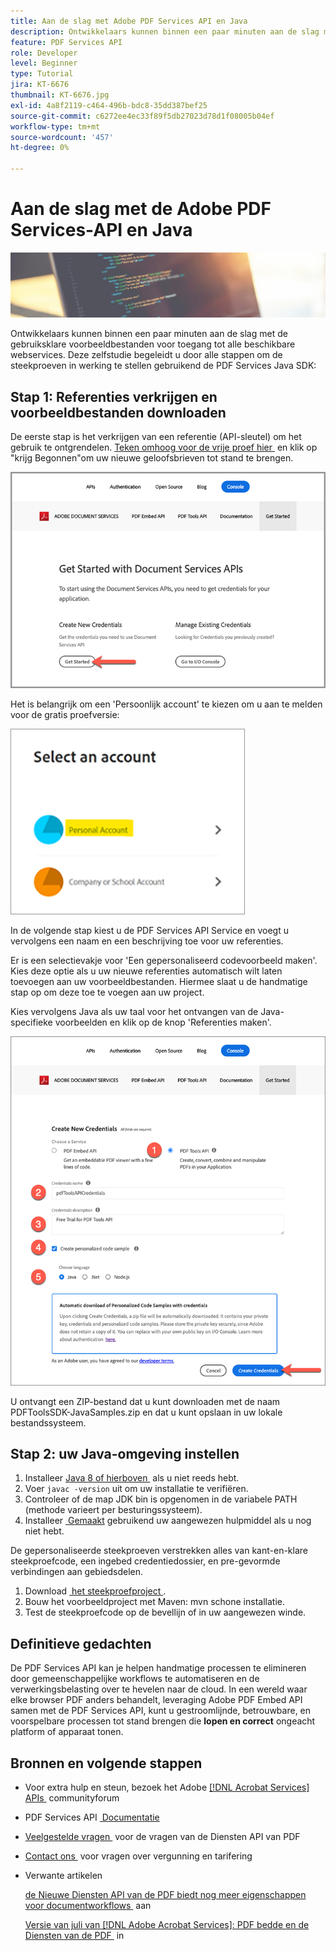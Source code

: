 ```yaml
---
title: Aan de slag met Adobe PDF Services API en Java
description: Ontwikkelaars kunnen binnen een paar minuten aan de slag met de gebruiksklare voorbeeldbestanden voor toegang tot alle beschikbare webservices
feature: PDF Services API
role: Developer
level: Beginner
type: Tutorial
jira: KT-6676
thumbnail: KT-6676.jpg
exl-id: 4a8f2119-c464-496b-bdc8-35dd387bef25
source-git-commit: c6272ee4ec33f89f5db27023d78d1f08005b04ef
workflow-type: tm+mt
source-wordcount: '457'
ht-degree: 0%

---
```


# Aan de slag met de Adobe PDF Services-API en Java

![&#x200B; creeer PDF hoofdbeeld &#x200B;](assets/GettingStartedJava_hero.jpg)

Ontwikkelaars kunnen binnen een paar minuten aan de slag met de gebruiksklare voorbeeldbestanden voor toegang tot alle beschikbare webservices. Deze zelfstudie begeleidt u door alle stappen om de steekproeven in werking te stellen gebruikend de PDF Services Java SDK:

## Stap 1: Referenties verkrijgen en voorbeeldbestanden downloaden

De eerste stap is het verkrijgen van een referentie (API-sleutel) om het gebruik te ontgrendelen. [&#x200B; Teken omhoog voor de vrije proef hier &#x200B;](https://www.adobe.io/apis/documentcloud/dcsdk/gettingstarted.html) en klik op &quot;krijg Begonnen&quot;om uw nieuwe geloofsbrieven tot stand te brengen.

![Stap 1](assets/GettingStartedJava_step1.png)

Het is belangrijk om een &#39;Persoonlijk account&#39; te kiezen om u aan te melden voor de gratis proefversie:

![&#x200B; Persoonlijk &#x200B;](assets/GettingStartedJava_personal.png)

In de volgende stap kiest u de PDF Services API Service en voegt u vervolgens een naam en een beschrijving toe voor uw referenties.

Er is een selectievakje voor &#39;Een gepersonaliseerd codevoorbeeld maken&#39;. Kies deze optie als u uw nieuwe referenties automatisch wilt laten toevoegen aan uw voorbeeldbestanden. Hiermee slaat u de handmatige stap op om deze toe te voegen aan uw project.

Kies vervolgens Java als uw taal voor het ontvangen van de Java-specifieke voorbeelden en klik op de knop &#39;Referenties maken&#39;.

![&#x200B; Referenties &#x200B;](assets/GettingStartedJava_credentials.png)

U ontvangt een ZIP-bestand dat u kunt downloaden met de naam PDFToolsSDK-JavaSamples.zip en dat u kunt opslaan in uw lokale bestandssysteem.

## Stap 2: uw Java-omgeving instellen

1. Installeer [&#x200B; Java 8 of hierboven &#x200B;](https://www.oracle.com/java/technologies/javase-downloads.html) als u niet reeds hebt.
1. Voer `javac -version` uit om uw installatie te verifiëren.
1. Controleer of de map JDK bin is opgenomen in de variabele PATH (methode varieert per besturingssysteem).
1. Installeer [&#x200B; Gemaakt &#x200B;](https://maven.apache.org/install.html) gebruikend uw aangewezen hulpmiddel als u nog niet hebt.

De gepersonaliseerde steekproeven verstrekken alles van kant-en-klare steekproefcode, een ingebed credentiedossier, en pre-gevormde verbindingen aan gebiedsdelen.

1. Download [&#x200B; het steekproefproject &#x200B;](https://github.com/adobe/pdftools-java-sdk-samples).
1. Bouw het voorbeeldproject met Maven: mvn schone installatie.
1. Test de steekproefcode op de bevellijn of in uw aangewezen winde.

## Definitieve gedachten

De PDF Services API kan je helpen handmatige processen te elimineren door gemeenschappelijke workflows te automatiseren en de verwerkingsbelasting over te hevelen naar de cloud. In een wereld waar elke browser PDF anders behandelt, leveraging Adobe PDF Embed API samen met de PDF Services API, kunt u gestroomlijnde, betrouwbare, en voorspelbare processen tot stand brengen die **lopen en correct** ongeacht platform of apparaat tonen.

## Bronnen en volgende stappen

* Voor extra hulp en steun, bezoek het Adobe [[!DNL Acrobat Services]  APIs &#x200B;](https://community.adobe.com/t5/document-cloud-sdk/bd-p/Document-Cloud-SDK?page=1&sort=latest_replies&filter=all) communityforum

* PDF Services API [&#x200B; Documentatie &#x200B;](https://www.adobe.com/go/pdftoolsapi_doc)

* [&#x200B; Veelgestelde vragen &#x200B;](https://community.adobe.com/t5/contentarchivals/contentarchivedpage/message-uid/10726197) voor de vragen van de Diensten API van PDF

* [&#x200B; Contact ons &#x200B;](https://www.adobe.com/go/pdftoolsapi_requestform) voor vragen over vergunning en tarifering

* Verwante artikelen

  [&#x200B; de Nieuwe Diensten API van de PDF biedt nog meer eigenschappen voor documentworkflows &#x200B;](https://community.adobe.com/t5/acrobat-services-api-discussions/new-pdf-tools-api-brings-more-capabilities-for-document-services/m-p/11294170) aan

  [&#x200B; Versie van juli van  [!DNL Adobe Acrobat Services]: PDF bedde en de Diensten van de PDF &#x200B;](https://medium.com/adobetech/july-release-of-adobe-document-services-pdf-embed-and-pdf-tools-17211bf7776d) in
